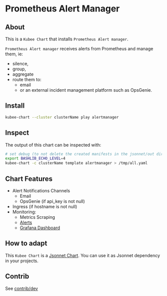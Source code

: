 # Prometheus Alert Manager


## About
This is a `Kubee Chart` that installs `Prometheus Alert manager`.

`Prometheus Alert manager` receives alerts from Prometheus
and manage them, ie:
* silence, 
* group,
* aggregate
* route them to:
  * email
  * or an external incident management platform such as OpsGenie.

## Install

```bash
kubee-chart --cluster clusterName play alertmanager
```

## Inspect

The output of this chart can be inspected with:
```bash
# set debug (to not delete the created manifests in the jsonnet/out directory)
export BASHLIB_ECHO_LEVEL=4
kubee-chart -c clusterName template alertmanager > /tmp/all.yaml
```

## Chart Features

* Alert Notifications Channels
  * Email 
  * OpsGenie (if api_key is not null)
* Ingress (if hostname is not null)
* Monitoring:
  * Metrics Scraping 
  * [Alerts](https://runbooks.prometheus-operator.dev/runbooks/alertmanager/)
  * [Grafana Dashboard](https://monitoring.mixins.dev/alertmanager/#dashboards)

## How to adapt 

This `Kubee Chart` is a [Jsonnet Chart](../../../docs/bin/kubee-chart.md#what-is-a-jsonnet-kubee-chart). 
You can use it as Jsonnet dependency in your projects.

## Contrib

See [contrib/dev](contrib.md)

